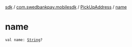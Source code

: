 [sdk](../../index.md) / [com.swedbankpay.mobilesdk](../index.md) / [PickUpAddress](index.md) / [name](./name.md)

# name

`val name: `[`String`](https://kotlinlang.org/api/latest/jvm/stdlib/kotlin/-string/index.html)`?`